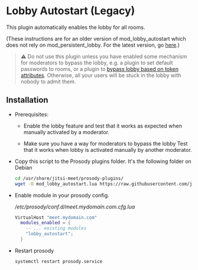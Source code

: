 # Lobby Autostart (Legacy)

This plugin automatically enables the lobby for all rooms. 

(These instructions are for an older version of mod_lobby_autostart which does not rely on mod_persistent_lobby. 
For the latest version, go [here](../lobby_autostart/).)

> :warning: Do not use this plugin unless you have enabled some mechanism for moderators to bypass the lobby,
e.g. a plugin to set default passwords to rooms, or a plugin to
[bypass lobby based on token attributes](../token_lobby_bypass/). Otherwise, all your users will be stuck in
the lobby with nobody to admit them.



## Installation
- Prerequisites:
  - Enable the lobby feature and test that it works as expected when manually activated by a moderator.

  - Make sure you have a way for moderators to bypass the lobby  Test that it works when lobby is
    activated manually by another moderator.
  
- Copy this script to the Prosody plugins folder. It's the following folder on
  Debian 

   ```bash
   cd /usr/share/jitsi-meet/prosody-plugins/
   wget -O mod_lobby_autostart.lua https://raw.githubusercontent.com/jitsi-contrib/prosody-plugins/ef33075897344bfb18e99bc7e56443bdb3027806/lobby_autostart/mod_lobby_autostart.lua
   ```
  
- Enable module in your prosody config.

  _/etc/prosody/conf.d/meet.mydomain.com.cfg.lua_

  ```lua
  VirtualHost "meet.mydomain.com"
    modules_enabled = {
      -- ... existing modules
      "lobby_autostart";
    }
  ```

- Restart prosody

  ```bash
  systemctl restart prosody.service
  ```